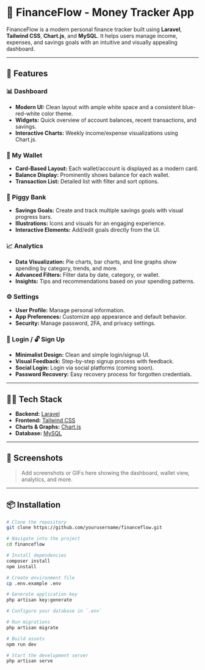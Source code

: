 # 💸 FinanceFlow - Money Tracker App

FinanceFlow is a modern personal finance tracker built using **Laravel**, **Tailwind CSS**, **Chart.js**, and **MySQL**. It helps users manage income, expenses, and savings goals with an intuitive and visually appealing dashboard.

---

## 🚀 Features

### 📊 Dashboard
- **Modern UI:** Clean layout with ample white space and a consistent blue-red-white color theme.
- **Widgets:** Quick overview of account balances, recent transactions, and savings.
- **Interactive Charts:** Weekly income/expense visualizations using Chart.js.

### 💼 My Wallet
- **Card-Based Layout:** Each wallet/account is displayed as a modern card.
- **Balance Display:** Prominently shows balance for each wallet.
- **Transaction List:** Detailed list with filter and sort options.

### 🐷 Piggy Bank
- **Savings Goals:** Create and track multiple savings goals with visual progress bars.
- **Illustrations:** Icons and visuals for an engaging experience.
- **Interactive Elements:** Add/edit goals directly from the UI.

### 📈 Analytics
- **Data Visualization:** Pie charts, bar charts, and line graphs show spending by category, trends, and more.
- **Advanced Filters:** Filter data by date, category, or wallet.
- **Insights:** Tips and recommendations based on your spending patterns.

### ⚙️ Settings
- **User Profile:** Manage personal information.
- **App Preferences:** Customize app appearance and default behavior.
- **Security:** Manage password, 2FA, and privacy settings.

### 🔐 Login / 🔓 Sign Up
- **Minimalist Design:** Clean and simple login/signup UI.
- **Visual Feedback:** Step-by-step signup process with feedback.
- **Social Login:** Login via social platforms (coming soon).
- **Password Recovery:** Easy recovery process for forgotten credentials.

---

## 🧑‍💻 Tech Stack

- **Backend:** [Laravel](https://laravel.com/)
- **Frontend:** [Tailwind CSS](https://tailwindcss.com/)
- **Charts & Graphs:** [Chart.js](https://www.chartjs.org/)
- **Database:** [MySQL](https://www.mysql.com/)

---

## 📸 Screenshots

> Add screenshots or GIFs here showing the dashboard, wallet view, analytics, and more.

---

## 📦 Installation

```bash
# Clone the repository
git clone https://github.com/yourusername/financeflow.git

# Navigate into the project
cd financeflow

# Install dependencies
composer install
npm install

# Create environment file
cp .env.example .env

# Generate application key
php artisan key:generate

# Configure your database in `.env`

# Run migrations
php artisan migrate

# Build assets
npm run dev

# Start the development server
php artisan serve
